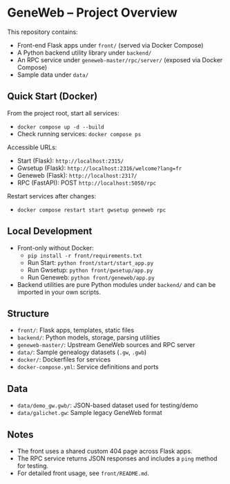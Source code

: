 # GeneWeb – Project Overview

This repository contains:
- Front-end Flask apps under `front/` (served via Docker Compose)
- A Python backend utility library under `backend/`
- An RPC service under `geneweb-master/rpc/server/` (exposed via Docker Compose)
- Sample data under `data/`

## Quick Start (Docker)
From the project root, start all services:
- `docker compose up -d --build`
- Check running services: `docker compose ps`

Accessible URLs:
- Start (Flask): `http://localhost:2315/`
- Gwsetup (Flask): `http://localhost:2316/welcome?lang=fr`
- Geneweb (Flask): `http://localhost:2317/`
- RPC (FastAPI): POST `http://localhost:5050/rpc`

Restart services after changes:
- `docker compose restart start gwsetup geneweb rpc`

## Local Development
- Front-only without Docker:
  - `pip install -r front/requirements.txt`
  - Run Start: `python front/start/start_app.py`
  - Run Gwsetup: `python front/gwsetup/app.py`
  - Run Geneweb: `python front/geneweb/app.py`
- Backend utilities are pure Python modules under `backend/` and can be imported in your own scripts.

## Structure
- `front/`: Flask apps, templates, static files
- `backend/`: Python models, storage, parsing utilities
- `geneweb-master/`: Upstream GeneWeb sources and RPC server
- `data/`: Sample genealogy datasets (`.gw`, `.gwb`)
- `docker/`: Dockerfiles for services
- `docker-compose.yml`: Service definitions and ports

## Data
- `data/demo_gw.gwb/`: JSON-based dataset used for testing/demo
- `data/galichet.gw`: Sample legacy GeneWeb format

## Notes
- The front uses a shared custom 404 page across Flask apps.
- The RPC service returns JSON responses and includes a `ping` method for testing.
- For detailed front usage, see `front/README.md`.